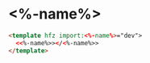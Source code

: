 # <%-name%>

```html render
<template hfz import:<%-name%>="dev">
  <<%-name%>></<%-name%>>
</template>
```
